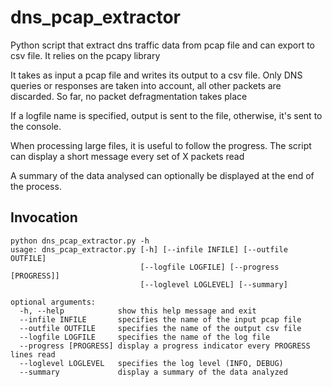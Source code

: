 # dns_pcap_extractor
Python script that extract dns traffic data from pcap file and can export to csv file. It relies on the pcapy library

It takes as input a pcap file and writes its output to a csv file. 
Only DNS queries or responses are taken into account, all other packets are discarded.
So far, no packet defragmentation takes place

If a logfile name is specified, output is sent to the file, otherwise, it's sent to the console.

When processing large files, it is useful to follow the progress. The script can display a short message every set of X packets read

A summary of the data analysed can optionally be displayed at the end of the process.

## Invocation
```
python dns_pcap_extractor.py -h
usage: dns_pcap_extractor.py [-h] [--infile INFILE] [--outfile OUTFILE]
                             [--logfile LOGFILE] [--progress [PROGRESS]]
                             [--loglevel LOGLEVEL] [--summary]

optional arguments:
  -h, --help            show this help message and exit
  --infile INFILE       specifies the name of the input pcap file
  --outfile OUTFILE     specifies the name of the output csv file
  --logfile LOGFILE     specifies the name of the log file
  --progress [PROGRESS] display a progress indicator every PROGRESS lines read
  --loglevel LOGLEVEL   specifies the log level (INFO, DEBUG)
  --summary             display a summary of the data analyzed
```




